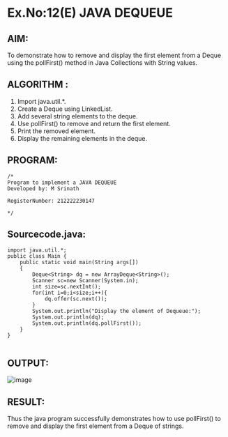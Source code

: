 # Ex.No:12(E)  JAVA DEQUEUE

## AIM:
To demonstrate how to remove and display the first element from a Deque using the pollFirst() method in Java Collections with String values.
## ALGORITHM :

1.	Import java.util.*.
2.	Create a Deque using LinkedList.
3.	Add several string elements to the deque.
4.	Use pollFirst() to remove and return the first element.
5.	Print the removed element.
6.	Display the remaining elements in the deque.

## PROGRAM:
 ```
/*
Program to implement a JAVA DEQUEUE
Developed by: M Srinath

RegisterNumber: 212222230147

*/
```

## Sourcecode.java:

```
import java.util.*;
public class Main {
	public static void main(String args[])
	{
		Deque<String> dq = new ArrayDeque<String>();
	    Scanner sc=new Scanner(System.in);
	    int size=sc.nextInt();
	    for(int i=0;i<size;i++){
	        dq.offer(sc.next());
	    }
	    System.out.println("Display the element of Dequeue:");
		System.out.println(dq);
		System.out.println(dq.pollFirst());
	}
}


```

## OUTPUT:

![image](https://github.com/user-attachments/assets/2cae75b2-a554-4d4f-85fd-518c46bc883d)


## RESULT:

Thus the java program successfully demonstrates how to use pollFirst() to remove and display the first element from a Deque of strings.


